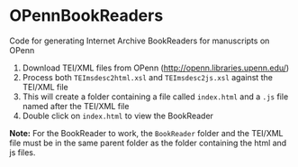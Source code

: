# OPennBookReaders
Code for generating Internet Archive BookReaders for manuscripts on OPenn

1. Download TEI/XML files from OPenn (http://openn.libraries.upenn.edu/)
2. Process both `TEImsdesc2html.xsl` and `TEImsdesc2js.xsl` against the TEI/XML file
3. This will create a folder containing a file called `index.html` and a `.js` file named after the TEI/XML file
4. Double click on `index.html` to view the BookReader

**Note:** For the BookReader to work, the `BookReader` folder and the TEI/XML file must be in the same parent folder as the folder containing the html and js files. 
